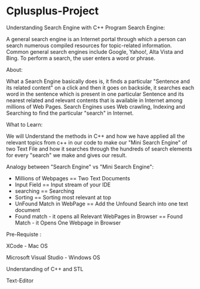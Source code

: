 # Cplusplus-Project
Understanding Search Engine with C++ Program
Search Engine: 

A general search engine is an Internet portal through which a person can search numerous compiled resources for topic-related information. Common general search engines include Google, Yahoo!, Alta Vista and Bing. To perform a search, the user enters a word or phrase. 

About:

What a Search Engine basically does is, it finds a particular "Sentence and its related content" on a click and then it goes on backside, it searches  each word in the sentence which is present in one particular Sentence and its nearest related and relevant contents that is available in Internet among millions of Web Pages. Search Engines uses Web crawling, Indexing and Searching to find the particular "search" in Internet.


What to Learn:

We will Understand the methods in C++ and how we have applied all the relevant topics from c++ in our code to make our "Mini Search Engine" of two Text File and how it searches through the hundreds of search elements for every "search" we make and gives our result.

Analogy between "Search Engine" vs "Mini Search Engine":

* Millions of Webpages  ==   Two Text Documents
* Input Field  ==  Input stream of your IDE
* searching  ==  Searching
* Sorting  == Sorting most relevant at top
* UnFound Match in WebPage  ==  Add the Unfound Search into one text document
* Found match - it opens all Relevant WebPages in Browser ==  Found Match - it Opens One Webpage in Browser

Pre-Requiste :

XCode - Mac OS

Microsoft Visual Studio - Windows OS

Understanding of C++ and STL

Text-Editor




